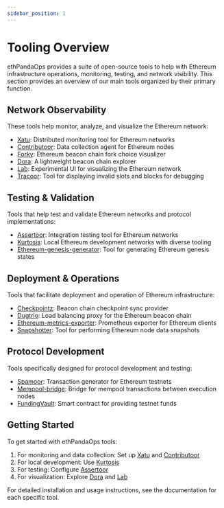 ```yaml
---
sidebar_position: 1
---
```


# Tooling Overview

ethPandaOps provides a suite of open-source tools to help with Ethereum infrastructure operations, monitoring, testing, and network visibility. This section provides an overview of our main tools organized by their primary function.

## Network Observability

These tools help monitor, analyze, and visualize the Ethereum network:

- [Xatu](/docs/tooling/xatu): Distributed monitoring tool for Ethereum networks
- [Contributoor](/docs/tooling/contributoor): Data collection agent for Ethereum nodes
- [Forky](/docs/tooling/forky): Ethereum beacon chain fork choice visualizer
- [Dora](/docs/tooling/dora): A lightweight beacon chain explorer
- [Lab](/docs/tooling/lab): Experimental UI for visualizing the Ethereum network
- [Tracoor](/docs/tooling/tracoor): Tool for displaying invalid slots and blocks for debugging

## Testing & Validation

Tools that help test and validate Ethereum networks and protocol implementations:

- [Assertoor](/docs/tooling/assertoor): Integration testing tool for Ethereum networks
- [Kurtosis](/docs/tooling/kurtosis): Local Ethereum development networks with diverse tooling
- [Ethereum-genesis-generator](/docs/tooling/genesis-generator): Tool for generating Ethereum genesis states

## Deployment & Operations

Tools that facilitate deployment and operation of Ethereum infrastructure:

- [Checkpointz](/docs/tooling/checkpointz): Beacon chain checkpoint sync provider
- [Dugtrio](/docs/tooling/dugtrio): Load balancing proxy for the Ethereum beacon chain
- [Ethereum-metrics-exporter](/docs/tooling/metrics-exporter): Prometheus exporter for Ethereum clients
- [Snapshotter](/docs/tooling/snapshotter): Tool for performing Ethereum node data snapshots

## Protocol Development

Tools specifically designed for protocol development and testing:

- [Spamoor](/docs/tooling/spamoor): Transaction generator for Ethereum testnets
- [Mempool-bridge](/docs/tooling/mempool-bridge): Bridge for mempool transactions between execution nodes
- [FundingVault](/docs/tooling/funding-vault): Smart contract for providing testnet funds

## Getting Started

To get started with ethPandaOps tools:

1. For monitoring and data collection: Set up [Xatu](/docs/tooling/xatu) and [Contributoor](/docs/tooling/contributoor)
2. For local development: Use [Kurtosis](/docs/tooling/kurtosis)
3. For testing: Configure [Assertoor](/docs/tooling/assertoor)
4. For visualization: Explore [Dora](/docs/tooling/dora) and [Lab](/docs/tooling/lab)

For detailed installation and usage instructions, see the documentation for each specific tool. 